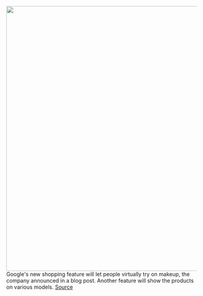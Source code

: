 <img src='https://cdn.vox-cdn.com/thumbor/CTVG_BLDZO3Ug4jtKAPZBJoSi7U=/0x0:1125x1704/1200x800/filters:focal(473x762:653x942)/cdn.vox-cdn.com/uploads/chorus_image/image/68528366/IMG_0322.0.jpg' width='700px' /><br/>
Google's new shopping feature will let people virtually try on makeup, the company announced in a blog post. Another feature will show the products on various models.
<a href='https://www.theverge.com/2020/12/17/22179667/google-feature-try-on-makeup-ar-lipstick-eyeshadow'> Source <a/>